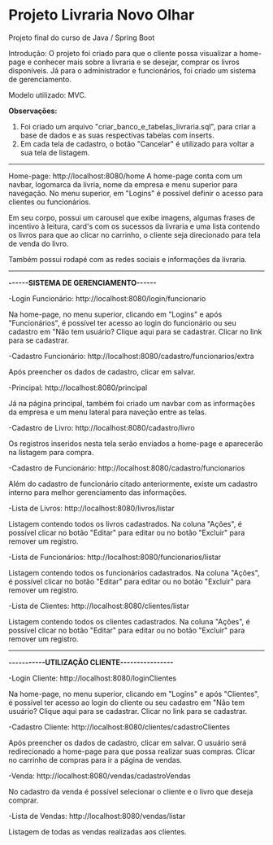 # Projeto Livraria Novo Olhar
Projeto final do curso de Java / Spring Boot

Introdução: 
O projeto foi criado para que o cliente possa visualizar a home-page e conhecer mais sobre a livraria e se desejar, comprar os livros disponíveis. 
Já para o administrador e funcionários, foi criado um sistema de gerenciamento.

Modelo utilizado: MVC.

<strong>Observações:</strong> 
1. Foi criado um arquivo "criar_banco_e_tabelas_livraria.sql", para criar a base de dados e as suas respectivas tabelas com inserts.
2. Em cada tela de cadastro, o botão "Cancelar" é utilizado para voltar a sua tela de listagem.

<hr>

Home-page:  http://localhost:8080/home
A home-page conta com um navbar, logomarca da livria, nome da empresa e menu superior para navegação. No menu superior, em "Logins" é possível definir o acesso para clientes ou funcionários.

Em seu corpo, possui um carousel que exibe imagens, algumas frases de incentivo à leitura, card's com os sucessos da livraria e uma lista contendo os livros para que ao clicar no carrinho, o cliente seja direcionado para tela de venda do livro.

Também possui rodapé com as redes sociais e informações da livraria.

<hr>

<strong>------SISTEMA DE GERENCIAMENTO------</strong>

-Login Funcionário:  http://localhost:8080/login/funcionario

Na home-page, no menu superior, clicando em "Logins" e após "Funcionários", é possível ter acesso ao login do funcionário ou seu cadastro em "Não tem usuário? Clique aqui para se cadastrar. Clicar no link para se cadastrar.

-Cadastro Funcionário: http://localhost:8080/cadastro/funcionarios/extra

Após preencher os dados de cadastro, clicar em salvar.

-Principal: http://localhost:8080/principal

Já na página principal, também foi criado um navbar com as informações da empresa e um menu lateral para naveção entre as telas.

-Cadastro de Livro: http://localhost:8080/cadastro/livro

Os registros inseridos nesta tela serão enviados a home-page e aparecerão na listagem para compra.

-Cadastro de Funcionário: http://localhost:8080/cadastro/funcionarios

Além do cadastro de funcionário citado anteriormente, existe um cadastro interno para melhor gerenciamento das informações.

-Lista de Livros: http://localhost:8080/livros/listar

Listagem contendo todos os livros cadastrados. Na coluna "Ações", é possível clicar no botão "Editar" para editar ou no botão "Excluir" para remover um registro.

-Lista de Funcionários: http://localhost:8080/funcionarios/listar

Listagem contendo todos os funcionários cadastrados. Na coluna "Ações", é possível clicar no botão "Editar" para editar ou no botão "Excluir" para remover um registro.

-Lista de Clientes: http://localhost:8080/clientes/listar

Listagem contendo todos os clientes cadastrados. Na coluna "Ações", é possível clicar no botão "Editar" para editar ou no botão "Excluir" para remover um registro.

<hr>

<strong>-----------UTILIZAÇÃO CLIENTE----------------</strong>

-Login Cliente: http://localhost:8080/loginClientes

Na home-page, no menu superior, clicando em "Logins" e após "Clientes", é possível ter acesso ao login do cliente ou seu cadastro em "Não tem usuário? Clique aqui para se cadastrar.  Clicar no link para se cadastrar.

-Cadastro Cliente: http://localhost:8080/clientes/cadastroClientes

Após preencher os dados de cadastro, clicar em salvar. O usuário será redirecionado a home-page para que possa realizar suas compras. Clicar no carrinho de compras para ir a página de vendas.

-Venda: http://localhost:8080/vendas/cadastroVendas

No cadastro da venda é possível selecionar o cliente e o livro que deseja comprar.

-Lista de Vendas: http://localhost:8080/vendas/listar

Listagem de todas as vendas realizadas aos clientes.

